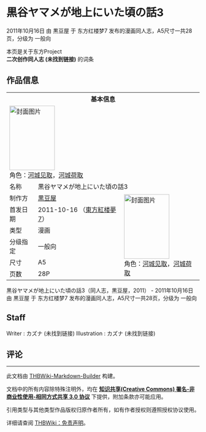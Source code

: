 # 黒谷ヤマメが地上にいた頃の話3

<!-- source html: G:\repos\THBWiki-Markdown-Builder\THBWikiMarkdown\Temp\main\7\7d\ns0%3A%E9%BB%92%E8%B0%B7%E3%83%A4%E3%83%9E%E3%83%A1%E3%81%8C%E5%9C%B0%E4%B8%8A%E3%81%AB%E3%81%84%E3%81%9F%E9%A0%83%E3%81%AE%E8%A9%B13.html -->

2011年10月16日 由 黒豆屋 于 东方红楼梦7 发布的漫画同人志，A5尺寸一共28页，分级为 一般向

本页是关于东方Project  
 **二次创作同人志 (未找到链接)** 的词条
## 作品信息

<table><tbody><tr><th colspan="3">基本信息</th></tr><tr><td class="cover-artwork-mobile" colspan="2"><a href="./文件-黒谷ヤマメが地上にいた頃の話3封面.jpg.md" class="image" title="封面图片"><img alt="封面图片" src="https://upload.thwiki.cc/thumb/c/c1/%E9%BB%92%E8%B0%B7%E3%83%A4%E3%83%9E%E3%83%A1%E3%81%8C%E5%9C%B0%E4%B8%8A%E3%81%AB%E3%81%84%E3%81%9F%E9%A0%83%E3%81%AE%E8%A9%B13%E5%B0%81%E9%9D%A2.jpg/118px-%E9%BB%92%E8%B0%B7%E3%83%A4%E3%83%9E%E3%83%A1%E3%81%8C%E5%9C%B0%E4%B8%8A%E3%81%AB%E3%81%84%E3%81%9F%E9%A0%83%E3%81%AE%E8%A9%B13%E5%B0%81%E9%9D%A2.jpg" decoding="async" loading="lazy" width="118" height="168" srcset="https://upload.thwiki.cc/thumb/c/c1/%E9%BB%92%E8%B0%B7%E3%83%A4%E3%83%9E%E3%83%A1%E3%81%8C%E5%9C%B0%E4%B8%8A%E3%81%AB%E3%81%84%E3%81%9F%E9%A0%83%E3%81%AE%E8%A9%B13%E5%B0%81%E9%9D%A2.jpg/176px-%E9%BB%92%E8%B0%B7%E3%83%A4%E3%83%9E%E3%83%A1%E3%81%8C%E5%9C%B0%E4%B8%8A%E3%81%AB%E3%81%84%E3%81%9F%E9%A0%83%E3%81%AE%E8%A9%B13%E5%B0%81%E9%9D%A2.jpg 1.5x, https://upload.thwiki.cc/thumb/c/c1/%E9%BB%92%E8%B0%B7%E3%83%A4%E3%83%9E%E3%83%A1%E3%81%8C%E5%9C%B0%E4%B8%8A%E3%81%AB%E3%81%84%E3%81%9F%E9%A0%83%E3%81%AE%E8%A9%B13%E5%B0%81%E9%9D%A2.jpg/235px-%E9%BB%92%E8%B0%B7%E3%83%A4%E3%83%9E%E3%83%A1%E3%81%8C%E5%9C%B0%E4%B8%8A%E3%81%AB%E3%81%84%E3%81%9F%E9%A0%83%E3%81%AE%E8%A9%B13%E5%B0%81%E9%9D%A2.jpg 2x" data-file-width="269" data-file-height="384"></a><div class="cover-char">角色：<a href="./河城见取.md" title="河城见取">河城见取</a>，<a href="./河城荷取.md" title="河城荷取">河城荷取</a></div></td>
</tr><tr><td class="label">名称</td><td colspan="2"> 黒谷ヤマメが地上にいた頃の話3 </td></tr><tr><td class="label">制作方</td><td><a href="./黒豆屋.md" title="黒豆屋">黒豆屋</a></td><td class="cover-artwork" rowspan="6" style="min-width:168px;"><a href="./文件-黒谷ヤマメが地上にいた頃の話3封面.jpg.md" class="image" title="封面图片"><img alt="封面图片" src="https://upload.thwiki.cc/thumb/c/c1/%E9%BB%92%E8%B0%B7%E3%83%A4%E3%83%9E%E3%83%A1%E3%81%8C%E5%9C%B0%E4%B8%8A%E3%81%AB%E3%81%84%E3%81%9F%E9%A0%83%E3%81%AE%E8%A9%B13%E5%B0%81%E9%9D%A2.jpg/118px-%E9%BB%92%E8%B0%B7%E3%83%A4%E3%83%9E%E3%83%A1%E3%81%8C%E5%9C%B0%E4%B8%8A%E3%81%AB%E3%81%84%E3%81%9F%E9%A0%83%E3%81%AE%E8%A9%B13%E5%B0%81%E9%9D%A2.jpg" decoding="async" loading="lazy" width="118" height="168" srcset="https://upload.thwiki.cc/thumb/c/c1/%E9%BB%92%E8%B0%B7%E3%83%A4%E3%83%9E%E3%83%A1%E3%81%8C%E5%9C%B0%E4%B8%8A%E3%81%AB%E3%81%84%E3%81%9F%E9%A0%83%E3%81%AE%E8%A9%B13%E5%B0%81%E9%9D%A2.jpg/176px-%E9%BB%92%E8%B0%B7%E3%83%A4%E3%83%9E%E3%83%A1%E3%81%8C%E5%9C%B0%E4%B8%8A%E3%81%AB%E3%81%84%E3%81%9F%E9%A0%83%E3%81%AE%E8%A9%B13%E5%B0%81%E9%9D%A2.jpg 1.5x, https://upload.thwiki.cc/thumb/c/c1/%E9%BB%92%E8%B0%B7%E3%83%A4%E3%83%9E%E3%83%A1%E3%81%8C%E5%9C%B0%E4%B8%8A%E3%81%AB%E3%81%84%E3%81%9F%E9%A0%83%E3%81%AE%E8%A9%B13%E5%B0%81%E9%9D%A2.jpg/235px-%E9%BB%92%E8%B0%B7%E3%83%A4%E3%83%9E%E3%83%A1%E3%81%8C%E5%9C%B0%E4%B8%8A%E3%81%AB%E3%81%84%E3%81%9F%E9%A0%83%E3%81%AE%E8%A9%B13%E5%B0%81%E9%9D%A2.jpg 2x" data-file-width="269" data-file-height="384"></a><div class="cover-char">角色：<a href="./河城见取.md" title="河城见取">河城见取</a>，<a href="./河城荷取.md" title="河城荷取">河城荷取</a></div></td>
</tr><tr><td class="label">首发日期</td><td>2011-10-16&#160;（<a href="/展会作品列表?e=%E4%B8%9C%E6%96%B9%E7%BA%A2%E6%A5%BC%E6%A2%A6%237">東方紅楼夢7</a>）</td></tr><tr><td class="label">类型</td><td>漫画</td></tr><tr><td class="label">分级指定</td><td>一般向</td></tr><tr><td class="label">尺寸</td><td>A5</td></tr><tr><td class="label">页数</td><td>28P</td></tr></tbody></table>

黒谷ヤマメが地上にいた頃の話3（同人志，黒豆屋，2011） - 2011年10月16日 由 黒豆屋 于 东方红楼梦7 发布的漫画同人志，A5尺寸一共28页，分级为 一般向
## Staff
Writer
: カズナ (未找到链接)
Illustration
: カズナ (未找到链接)

## 评论




---

此文档由 [THBWiki-Markdown-Builder](https://github.com/Delsin-Yu/THBWiki-Markdown-Builder) 构建。

文档中的所有内容除特殊注明外，均在 [**知识共享(Creative Commons) 署名-非商业性使用-相同方式共享 3.0 协议**](https://creativecommons.org/licenses/by-sa/3.0/deed.zh-hans) 下提供，附加条款亦可能应用。

引用类型与其他类型作品版权归原作者所有，如有作者授权则遵照授权协议使用。

详细请查阅 [THBWiki：免责声明](https://thbwiki.cc/THBWiki:%E5%85%8D%E8%B4%A3%E5%A3%B0%E6%98%8E)。

